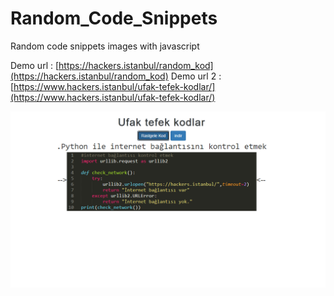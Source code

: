 # Random_Code_Snippets
Random code snippets images with javascript

Demo url : [https://hackers.istanbul/random_kod](https://hackers.istanbul/random_kod)
Demo url 2 : [https://www.hackers.istanbul/ufak-tefek-kodlar/](https://www.hackers.istanbul/ufak-tefek-kodlar/)

![Demo Image](https://github.com/enisgetmez/Random_Code_Snippets/blob/main/img/demo.png?raw=true)
